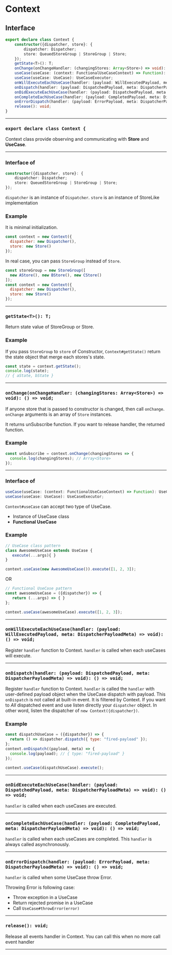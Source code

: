 # Context
<!-- THIS DOCUMENT IS AUTOMATICALLY GENERATED FROM src/*.ts -->
<!-- Please edit src/*.ts and `npm run build:docs:api` -->


## Interface

```typescript
export declare class Context {
    constructor({dispatcher, store}: {
        dispatcher: Dispatcher;
        store: QueuedStoreGroup | StoreGroup | Store;
    });
    getState<T>(): T;
    onChange(onChangeHandler: (changingStores: Array<Store>) => void): () => void;
    useCase(useCase: (context: FunctionalUseCaseContext) => Function): UseCaseExecutor;
    useCase(useCase: UseCase): UseCaseExecutor;
    onWillExecuteEachUseCase(handler: (payload: WillExecutedPayload, meta: DispatcherPayloadMeta) => void): () => void;
    onDispatch(handler: (payload: DispatchedPayload, meta: DispatcherPayloadMeta) => void): () => void;
    onDidExecuteEachUseCase(handler: (payload: DispatchedPayload, meta: DispatcherPayloadMeta) => void): () => void;
    onCompleteEachUseCase(handler: (payload: CompletedPayload, meta: DispatcherPayloadMeta) => void): () => void;
    onErrorDispatch(handler: (payload: ErrorPayload, meta: DispatcherPayloadMeta) => void): () => void;
    release(): void;
}
```

----

### `export declare class Context {`


Context class provide observing and communicating with **Store** and **UseCase**.

----

### Interface of 
```typescript
constructor({dispatcher, store}: {
    dispatcher: Dispatcher;
    store: QueuedStoreGroup | StoreGroup | Store;
});
```


`dispatcher` is an instance of `Dispatcher`.
`store` is an instance of StoreLike implementation

### Example

It is minimal initialization.

```js
const context = new Context({
  dispatcher: new Dispatcher(),
  store: new Store()
});
```

In real case, you can pass `StoreGroup` instead of `Store`.

```js
const storeGroup = new StoreGroup([
  new AStore(), new BStore(), new CStore()
]);
const context = new Context({
  dispatcher: new Dispatcher(),
  store: new Store()
});
```

----

### `getState<T>(): T;`


Return state value of StoreGroup or Store.

### Example

If you pass `StoreGroup` to `store` of Constructor,
`Context#getState()` return the state object that merge each stores's state.

```js
const state = context.getState();
console.log(state);
// { aState, bState }
```

----

### `onChange(onChangeHandler: (changingStores: Array<Store>) => void): () => void;`


If anyone store that is passed to constructor is changed, then call `onChange`.
`onChange` arguments is an array of `Store` instances.

It returns unSubscribe function.
If you want to release handler, the returned function.

### Example

```js
const unSubscribe = context.onChange(changingStores => {
  console.log(changingStores); // Array<Store>
});
```

----

### Interface of 
```typescript
useCase(useCase: (context: FunctionalUseCaseContext) => Function): UseCaseExecutor;
useCase(useCase: UseCase): UseCaseExecutor;
```


`Context#useCase` can accept two type of UseCase.

- Instance of UseCase class
- **Functional UseCase**

### Example

```js
// UseCase class pattern
class AwesomeUseCase extends UseCase {
   execute(...args){ }
}

context.useCase(new AwesomeUseCase()).execute([1, 2, 3]);
```

OR

```js
// Functional UseCase pattern
const awesomeUseCase = ({dispatcher}) => {
   return (...args) => { }
};

context.useCase(awesomeUseCase).execute([1, 2, 3]);
```

----

### `onWillExecuteEachUseCase(handler: (payload: WillExecutedPayload, meta: DispatcherPayloadMeta) => void): () => void;`


Register `handler` function to Context.
`handler` is called when each useCases will execute.

----

### `onDispatch(handler: (payload: DispatchedPayload, meta: DispatcherPayloadMeta) => void): () => void;`


Register `handler` function to Context.
`handler` is called the `handler` with user-defined payload object when the UseCase dispatch with payload.
This `onDispatch` is not called at built-in event. It is filtered by Context.
If you want to *All* dispatched event and use listen directly your `dispatcher` object.
In other word, listen the dispatcher of `new Context({dispatcher})`.

### Example

```js
const dispatchUseCase = ({dispatcher}) => {
  return () => dispatcher.dispatch({ type: "fired-payload" });
};
context.onDispatch((payload, meta) => {
  console.log(payload); // { type: "fired-payload" }
});

context.useCase(dispatchUseCase).execute();
```

----

### `onDidExecuteEachUseCase(handler: (payload: DispatchedPayload, meta: DispatcherPayloadMeta) => void): () => void;`


`handler` is called when each useCases are executed.

----

### `onCompleteEachUseCase(handler: (payload: CompletedPayload, meta: DispatcherPayloadMeta) => void): () => void;`


`handler` is called when each useCases are completed.
This `handler` is always called asynchronously.

----

### `onErrorDispatch(handler: (payload: ErrorPayload, meta: DispatcherPayloadMeta) => void): () => void;`


`handler` is called when some UseCase throw Error.

Throwing Error is following case:

- Throw exception in a UseCase
- Return rejected promise in a UseCase
- Call `UseCase#throwError(error)`

----

### `release(): void;`


Release all events handler in Context.
You can call this when no more call event handler

----

